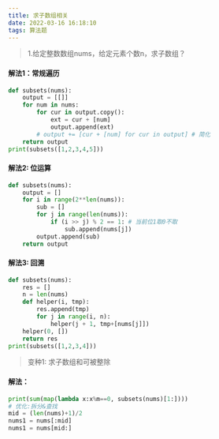 ```yaml
---
title: 求子数组相关
date: 2022-03-16 16:18:10
tags: 算法题
---
```


> 1.给定整数数组nums，给定元素个数n，求子数组？

<!-- more -->

#### 解法1：常规遍历

```python
def subsets(nums):
    output = [[]]
    for num in nums:
        for cur in output.copy():
            ext = cur + [num]
            output.append(ext)
        # output += [cur + [num] for cur in output] # 简化
    return output
print(subsets([1,2,3,4,5]))
```

#### 解法2: 位运算

```python
def subsets(nums):
    output = []
    for i in range(2**len(nums)):
        sub = []
        for j in range(len(nums)):
            if (i >> j) % 2 == 1: # 当前位1取0不取
                sub.append(nums[j])
        output.append(sub)
    return output
```

#### 解法3: 回溯

```python
def subsets(nums):
    res = []
    n = len(nums)
    def helper(i, tmp):
        res.append(tmp)
        for j in range(i, n):
            helper(j + 1, tmp+[nums[j]])
    helper(0, [])
    return res
print(subsets([1,2,3,4]))
```

> 变种1: 求子数组和可被整除

#### 解法：

```python
print(sum(map(lambda x:x%m==0, subsets(nums)[1:])))
# 优化:拆分&查找
mid = (len(nums)+1)/2
nums1 = nums[:mid]
nums1 = nums[mid:]
```



